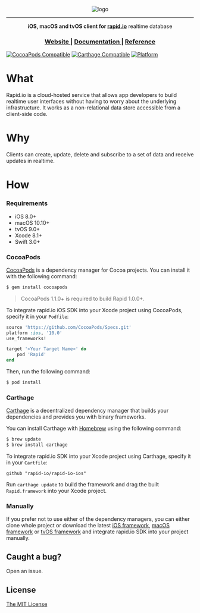 <p align="center">
  <img alt="logo" src="https://raw.githubusercontent.com/Rapid-SDK/android/master/extras/logo.png" />
</p>
<hr/>


<p align="center">
  <strong>iOS, macOS and tvOS client for <a href="https://rapid.io">rapid.io</a></strong> realtime database 
</p>
<h3 align="center">
	<a href="https://rapid.io">
	  Website
	</a>
	<span> | </span>
	<a href="https://rapid.io/docs">
	  Documentation
	</a>
	<span> | </span>
	<a href="https://rapid.io/docs/api-reference-ios">
	  Reference
	</a>
</h3>

[![CocoaPods Compatible](https://img.shields.io/cocoapods/v/Rapid.svg)](https://img.shields.io/cocoapods/v/Rapid.svg)
[![Carthage Compatible](https://img.shields.io/badge/Carthage-compatible-4BC51D.svg?style=flat)](https://github.com/Carthage/Carthage)
[![Platform](https://img.shields.io/cocoapods/p/Rapid.svg?style=flat)](https://img.shields.io/cocoapods/p/Rapid.svg)


# What
Rapid.io is a cloud-hosted service that allows app developers to build realtime user interfaces without having to worry about the underlying infrastructure. It works as a non-relational data store accessible from a client-side code.


# Why
Clients can create, update, delete and subscribe to a set of data and receive updates in realtime.


# How

### Requirements

- iOS 8.0+
- macOS 10.10+
- tvOS 9.0+
- Xcode 8.1+
- Swift 3.0+

### CocoaPods

[CocoaPods](http://cocoapods.org) is a dependency manager for Cocoa projects. You can install it with the following command:

```bash
$ gem install cocoapods
```

> CocoaPods 1.1.0+ is required to build Rapid 1.0.0+.

To integrate rapid.io iOS SDK into your Xcode project using CocoaPods, specify it in your `Podfile`:

```ruby
source 'https://github.com/CocoaPods/Specs.git'
platform :ios, '10.0'
use_frameworks!

target '<Your Target Name>' do
    pod 'Rapid'
end
```

Then, run the following command:

```bash
$ pod install
```

### Carthage

[Carthage](https://github.com/Carthage/Carthage) is a decentralized dependency manager that builds your dependencies and provides you with binary frameworks.

You can install Carthage with [Homebrew](http://brew.sh/) using the following command:

```bash
$ brew update
$ brew install carthage
```

To integrate rapid.io SDK into your Xcode project using Carthage, specify it in your `Cartfile`:

```ogdl
github "rapid-io/rapid-io-ios"
```

Run `carthage update` to build the framework and drag the built `Rapid.framework` into your Xcode project.

### Manually

If you prefer not to use either of the dependency managers, you can either clone whole project or download the latest [iOS framework](Framework/iOS/Rapid.framework.zip), [macOS framework](Framework/Mac/Rapid.framework.zip) or [tvOS framework](Framework/tvOS/Rapid.framework.zip) and integrate rapid.io SDK into your project manually.

## Caught a bug? 
Open an issue.

## License
[The MIT License](LICENSE)
